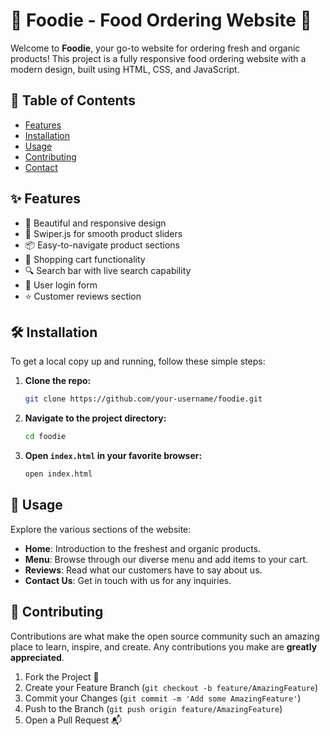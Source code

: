 # 🍔 Foodie - Food Ordering Website 🍟

Welcome to **Foodie**, your go-to website for ordering fresh and organic products! This project is a fully responsive food ordering website with a modern design, built using HTML, CSS, and JavaScript.

## 📜 Table of Contents

- [Features](#-features)
- [Installation](#-installation)
- [Usage](#-usage)
- [Contributing](#-contributing)
- [Contact](#-contact)


## ✨ Features

- 🍔 Beautiful and responsive design
- 🌟 Swiper.js for smooth product sliders
- 📦 Easy-to-navigate product sections
- 🛒 Shopping cart functionality
- 🔍 Search bar with live search capability
- 👤 User login form
- ⭐ Customer reviews section

## 🛠 Installation

To get a local copy up and running, follow these simple steps:

1. **Clone the repo:**
    ```sh
    git clone https://github.com/your-username/foodie.git
    ```

2. **Navigate to the project directory:**
    ```sh
    cd foodie
    ```

3. **Open `index.html` in your favorite browser:**
    ```sh
    open index.html
    ```

## 🚀 Usage

Explore the various sections of the website:

- **Home**: Introduction to the freshest and organic products.
- **Menu**: Browse through our diverse menu and add items to your cart.
- **Reviews**: Read what our customers have to say about us.
- **Contact Us**: Get in touch with us for any inquiries.

## 🤝 Contributing

Contributions are what make the open source community such an amazing place to learn, inspire, and create. Any contributions you make are **greatly appreciated**.

1. Fork the Project 🍴
2. Create your Feature Branch (`git checkout -b feature/AmazingFeature`)
3. Commit your Changes (`git commit -m 'Add some AmazingFeature'`)
4. Push to the Branch (`git push origin feature/AmazingFeature`)
5. Open a Pull Request 📬
